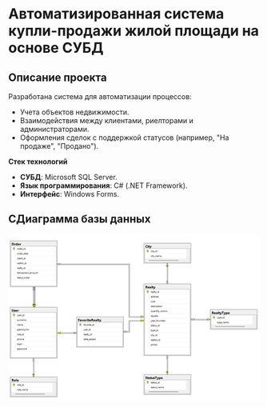 # Автоматизированная система купли-продажи жилой площади на основе СУБД

## Описание проекта
Разработана система для автоматизации процессов:
- Учета объектов недвижимости.
- Взаимодействия между клиентами, риелторами и администраторами.
- Оформления сделок с поддержкой статусов (например, "На продаже", "Продано").

**Стек технологий**
- **СУБД**: Microsoft SQL Server.
- **Язык программирования**: C# (.NET Framework).
- **Интерфейс**: Windows Forms.

## СДиаграмма базы данных
![Рисунок 1](https://github.com/714100Dayan4ik51/db-coursework/blob/main/%D0%A0%D0%B8%D1%81%D1%83%D0%BD%D0%BE%D0%BA1.png?raw=true)

